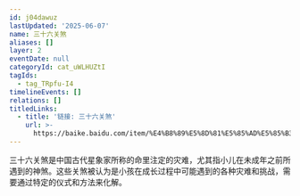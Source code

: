 ```yaml
---
id: j04dawuz
lastUpdated: '2025-06-07'
name: 三十六关煞
aliases: []
layer: 2
eventDate: null
categoryId: cat_uWLHUZtI
tagIds:
  - tag_TRpfu-I4
timelineEvents: []
relations: []
titledLinks:
  - title: '链接: 三十六关煞'
    url: >-
      https://baike.baidu.com/item/%E4%B8%89%E5%8D%81%E5%85%AD%E5%85%B3%E7%85%9E/1193567
---
```

三十六关煞是中国古代星象家所称的命里注定的灾难，尤其指小儿在未成年之前所遇到的神煞。这些关煞被认为是小孩在成长过程中可能遇到的各种灾难和挑战，需要通过特定的仪式和方法来化解。
